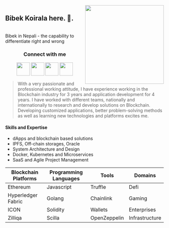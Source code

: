 <img align ="right" src = "https://avatars.githubusercontent.com/u/6250754?s=200&v=4" width="250" height="250">

<h2>Bibek Koirala here. 👋. </h2> <br>
<span>Bibek in Nepali - the capability to differentiate right and wrong</span>

<h3 align="center">Connect with me</h3>
<p align="center">
  <a href= "https://www.linkedin.com/in/koirala-bibek/"><img src="https://cdn2.iconfinder.com/data/icons/social-media-2285/512/1_Linkedin_unofficial_colored_svg-512.png" height="42" width="42"/></a>
  <a href= "https://blockchaindev.medium.com/"><img src="https://cdn2.iconfinder.com/data/icons/social-media-2285/512/1_Medium_colored_svg-512.png" height="42" width="42"/></a>
  <a href= "https://twitter.com/beebek54"><img src="https://cdn2.iconfinder.com/data/icons/social-media-2285/512/1_Twitter_colored_svg-512.png" height="42" width="42"/></a>
  <a href= "https://t.me/bibek54"><img src="https://cdn2.iconfinder.com/data/icons/social-media-applications/64/social_media_applications_19-telegram-256.png" height="42" width="42"/></a>
</p>

> With a very passionate and professional working attitude,
> I have experience working in the Blockchain industry for 3 years and application development for 4 years.
> I have worked with different teams, nationally and internationally to research and develop solutions on Blockchain.
> Developing customized applications, better problem-solving methods as well as learning new technologies and platforms excites me. 

#### Skills and Expertise
- dApps and blockchain based solutions
- IPFS, Off-chain storages, Oracle
- System Architecture and Design 
- Docker, Kubernetes and Microservices
- SaaS and Agile Project Management

Blockchain Platforms | Programming Languages | Tools | Domains
--- | --- | --- | --- 
Ethereum | Javascript | Truffle | Defi
Hyperledger Fabric | Golang | Chainlink | Gaming
ICON | Solidity | Wallets | Enterprises
Zilliqa | Scilla | OpenZeppelin | Infrastructure
